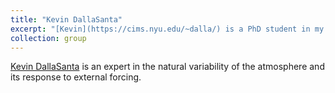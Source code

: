 ```yaml
---
title: "Kevin DallaSanta"
excerpt: "[Kevin](https://cims.nyu.edu/~dalla/) is a PhD student in my group."
collection: group
---
```


[Kevin DallaSanta](https://cims.nyu.edu/~dalla/) is an expert in the natural variability of the atmosphere and its response to external forcing.
